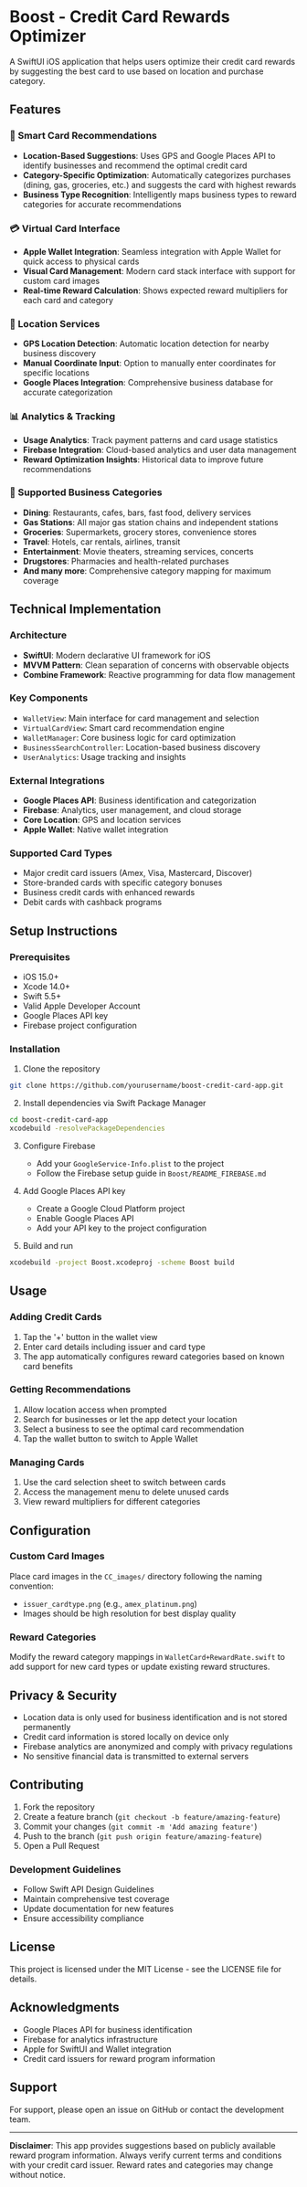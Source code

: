 # Boost - Credit Card Rewards Optimizer

A SwiftUI iOS application that helps users optimize their credit card rewards by suggesting the best card to use based on location and purchase category.

## Features

### 🎯 Smart Card Recommendations
- **Location-Based Suggestions**: Uses GPS and Google Places API to identify businesses and recommend the optimal credit card
- **Category-Specific Optimization**: Automatically categorizes purchases (dining, gas, groceries, etc.) and suggests the card with highest rewards
- **Business Type Recognition**: Intelligently maps business types to reward categories for accurate recommendations

### 💳 Virtual Card Interface
- **Apple Wallet Integration**: Seamless integration with Apple Wallet for quick access to physical cards
- **Visual Card Management**: Modern card stack interface with support for custom card images
- **Real-time Reward Calculation**: Shows expected reward multipliers for each card and category

### 📍 Location Services
- **GPS Location Detection**: Automatic location detection for nearby business discovery
- **Manual Coordinate Input**: Option to manually enter coordinates for specific locations
- **Google Places Integration**: Comprehensive business database for accurate categorization

### 📊 Analytics & Tracking
- **Usage Analytics**: Track payment patterns and card usage statistics
- **Firebase Integration**: Cloud-based analytics and user data management
- **Reward Optimization Insights**: Historical data to improve future recommendations

### 🏪 Supported Business Categories
- **Dining**: Restaurants, cafes, bars, fast food, delivery services
- **Gas Stations**: All major gas station chains and independent stations
- **Groceries**: Supermarkets, grocery stores, convenience stores
- **Travel**: Hotels, car rentals, airlines, transit
- **Entertainment**: Movie theaters, streaming services, concerts
- **Drugstores**: Pharmacies and health-related purchases
- **And many more**: Comprehensive category mapping for maximum coverage

## Technical Implementation

### Architecture
- **SwiftUI**: Modern declarative UI framework for iOS
- **MVVM Pattern**: Clean separation of concerns with observable objects
- **Combine Framework**: Reactive programming for data flow management

### Key Components
- `WalletView`: Main interface for card management and selection
- `VirtualCardView`: Smart card recommendation engine
- `WalletManager`: Core business logic for card optimization
- `BusinessSearchController`: Location-based business discovery
- `UserAnalytics`: Usage tracking and insights

### External Integrations
- **Google Places API**: Business identification and categorization
- **Firebase**: Analytics, user management, and cloud storage
- **Core Location**: GPS and location services
- **Apple Wallet**: Native wallet integration

### Supported Card Types
- Major credit card issuers (Amex, Visa, Mastercard, Discover)
- Store-branded cards with specific category bonuses
- Business credit cards with enhanced rewards
- Debit cards with cashback programs

## Setup Instructions

### Prerequisites
- iOS 15.0+
- Xcode 14.0+
- Swift 5.5+
- Valid Apple Developer Account
- Google Places API key
- Firebase project configuration

### Installation
1. Clone the repository
```bash
git clone https://github.com/yourusername/boost-credit-card-app.git
```

2. Install dependencies via Swift Package Manager
```bash
cd boost-credit-card-app
xcodebuild -resolvePackageDependencies
```

3. Configure Firebase
   - Add your `GoogleService-Info.plist` to the project
   - Follow the Firebase setup guide in `Boost/README_FIREBASE.md`

4. Add Google Places API key
   - Create a Google Cloud Platform project
   - Enable Google Places API
   - Add your API key to the project configuration

5. Build and run
```bash
xcodebuild -project Boost.xcodeproj -scheme Boost build
```

## Usage

### Adding Credit Cards
1. Tap the '+' button in the wallet view
2. Enter card details including issuer and card type
3. The app automatically configures reward categories based on known card benefits

### Getting Recommendations
1. Allow location access when prompted
2. Search for businesses or let the app detect your location
3. Select a business to see the optimal card recommendation
4. Tap the wallet button to switch to Apple Wallet

### Managing Cards
1. Use the card selection sheet to switch between cards
2. Access the management menu to delete unused cards
3. View reward multipliers for different categories

## Configuration

### Custom Card Images
Place card images in the `CC_images/` directory following the naming convention:
- `issuer_cardtype.png` (e.g., `amex_platinum.png`)
- Images should be high resolution for best display quality

### Reward Categories
Modify the reward category mappings in `WalletCard+RewardRate.swift` to add support for new card types or update existing reward structures.

## Privacy & Security

- Location data is only used for business identification and is not stored permanently
- Credit card information is stored locally on device only
- Firebase analytics are anonymized and comply with privacy regulations
- No sensitive financial data is transmitted to external servers

## Contributing

1. Fork the repository
2. Create a feature branch (`git checkout -b feature/amazing-feature`)
3. Commit your changes (`git commit -m 'Add amazing feature'`)
4. Push to the branch (`git push origin feature/amazing-feature`)
5. Open a Pull Request

### Development Guidelines
- Follow Swift API Design Guidelines
- Maintain comprehensive test coverage
- Update documentation for new features
- Ensure accessibility compliance

## License

This project is licensed under the MIT License - see the LICENSE file for details.

## Acknowledgments

- Google Places API for business identification
- Firebase for analytics infrastructure
- Apple for SwiftUI and Wallet integration
- Credit card issuers for reward program information

## Support

For support, please open an issue on GitHub or contact the development team.

---

**Disclaimer**: This app provides suggestions based on publicly available reward program information. Always verify current terms and conditions with your credit card issuer. Reward rates and categories may change without notice. 